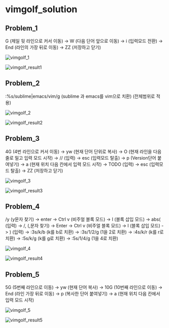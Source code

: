 # vimgolf_solution

## Problem_1

G (제일 뒷 라인으로 커서 이동) -> 
W (다음 단어 앞으로 이동) ->
i (입력모드 전환) -> 
End (라인의 가장 뒤로 이동) ->
ZZ (저장하고 닫기)


![vimgolf_1](https://user-images.githubusercontent.com/94299473/144712580-9b7474c5-d2b4-4aa3-ad4b-b50701dc01a4.gif)

![vimgolf_result1](https://user-images.githubusercontent.com/94299473/144712747-c359c4cf-779e-4bb5-9f0c-dfcec6ffda3b.jpg)

## Problem_2

:%s/sublime\|emacs/vim/g (sublime 과 emacs를 vim으로 치환) (전체범위로 적용)


![vimgolf_2](https://user-images.githubusercontent.com/94299473/144713017-8695bb14-20cd-4faa-917f-4f8443723fe8.gif)


![vimgolf_result2](https://user-images.githubusercontent.com/94299473/144712798-0344a2fe-b55b-45a9-9b6d-ec21ccb93964.jpg)


## Problem_3

4G (4번 라인으로 커서 이동) ->
yw (현재 단어 단위로 복사) ->
O (현재 라인을 다음 줄로 밀고 입력 모드 시작) ->
// (입력) ->
esc (입력모드 탈출) ->
p (Version단어 붙여넣기) ->
a (현재 위치 다음 칸에서 입력 모드 시작) ->
TODO (입력) ->
esc (입력모드 탈출) ->
ZZ (저장하고 닫기)


![vimgolf_3](https://user-images.githubusercontent.com/94299473/144713052-5fd1e493-b9ae-4b23-aa4a-43fc65665dfb.gif)


![vimgolf_result3](https://user-images.githubusercontent.com/94299473/144712945-e81c93e5-15f7-4e20-bff6-34fab07599d2.jpg)


## Problem_4

/y (y문자 찾기) ->
enter ->
Ctrl v (비주얼 블록 모드) ->
I (블록 삽입 모드) ->
abs( (입력) ->
/, (,문자 찾기) ->
Enter ->
Ctrl v (비주얼 블록 모드) -> 
I (블록 삽입 모드) ->
) (입력) ->
:3s/k/b (k를 b로 치환) ->
:3s/1/2/g (1을 2로 치환) ->
:4s/k/r (k를 r로 치환) ->
:5s/k/g (k를 g로 치환) ->
:5s/1/4/g (1을 4로 치환)


![vimgolf_4](https://user-images.githubusercontent.com/94299473/144713058-79f7a571-455e-4685-bd94-a79905b8c825.gif)


![vimgolf_result4](https://user-images.githubusercontent.com/94299473/144712956-04f34b3a-8807-4ad3-ab9d-c6f5ea26640c.jpg)


## Problem_5
5G (5번째 라인으로 이동) ->
yw (현재 단어 복사) ->
10G (10번째 라인으로 이동) ->
End (라인 가장 뒤로 이동) ->
p (복사한 단어 붙여넣기) ->
a (현재 위치 다음 칸에서 입력 모드 시작)


![vimgolf_5](https://user-images.githubusercontent.com/94299473/144713065-af364075-3423-49e8-a861-02b13caa825b.gif)


![vimgolf_result5](https://user-images.githubusercontent.com/94299473/144712964-a5311418-a881-4158-a70d-da70d5ca7a8c.jpg)

